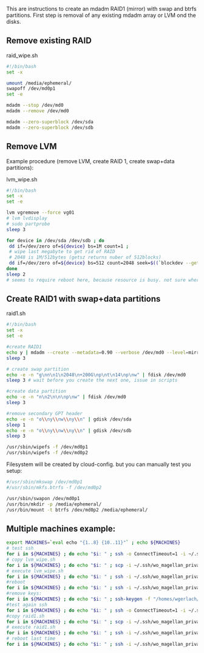 

This are instructions to create an mdadm RAID1 (mirror) with swap and btrfs partitions. First step is removal of any existing mdadm array or LVM ond the disks.


## Remove existing RAID

raid_wipe.sh
```bash
#!/bin/bash
set -x

umount /media/ephemeral/
swapoff /dev/md0p1
set -e

mdadm --stop /dev/md0
mdadm --remove /dev/md0

mdadm --zero-superblock /dev/sda
mdadm --zero-superblock /dev/sdb
```


## Remove LVM
Example procedure (remove LVM, create RAID 1, create swap+data partitions):

lvm_wipe.sh
```bash
#!/bin/bash
set -x
set -e

lvm vgremove --force vg01
# lvm lvdisplay
# sudo partprobe
sleep 3

for device in /dev/sda /dev/sdb ; do 
 dd if=/dev/zero of=${device} bs=1M count=1 ;
 # wipe last megabyte to get rid of RAID
 # 2048 is 1M/512bytes (getsz returns nuber of 512blocks)
 dd if=/dev/zero of=${device} bs=512 count=2048 seek=$((`blockdev --getsz ${device}` - 2048)) ;
done
sleep 2
# seems to require reboot here, because resource is busy. not sure where that comes from
```

## Create RAID1 with swap+data partitions
raid1.sh
```bash
#!/bin/bash
set -x
set -e

#create RAID1
echo y | mdadm --create --metadata=0.90 --verbose /dev/md0 --level=mirror --raid-devices=2 /dev/sda /dev/sdb
sleep 3

# create swap partition
echo -e -n "g\nn\n1\n2048\n+200G\np\nt\n14\np\nw" | fdisk /dev/md0
sleep 3 # wait before you create the next one, issue in scripts

#create data partition
echo -e -n "n\n2\n\n\np\nw" | fdisk /dev/md0
sleep 3

#remove secondary GPT header
echo -e -n "o\\ny\\nw\\ny\\n" | gdisk /dev/sda
sleep 1
echo -e -n "o\\ny\\nw\\ny\\n" | gdisk /dev/sdb
sleep 3

/usr/sbin/wipefs -f /dev/md0p1
/usr/sbin/wipefs -f /dev/md0p2
```

Filesystem will be created by cloud-config. but you can manually test you setup:
```bash
#/usr/sbin/mkswap /dev/md0p1
#/usr/sbin/mkfs.btrfs -f /dev/md0p2

/usr/sbin/swapon /dev/md0p1
/usr/bin/mkdir -p /media/ephemeral/
/usr/bin/mount -t btrfs /dev/md0p2 /media/ephemeral/
```


## Multiple machines example:
```bash
export MACHINES=`eval echo "{1..8} {10..11}"` ; echo ${MACHINES}
# test ssh
for i in ${MACHINES} ; do echo "$i: " ; ssh -o ConnectTimeout=1 -i ~/.ssh/wo_magellan_private_key.pem core@bio-worker${i} grep PRETTY /etc/os-release ; done
# copy lvm_wipe.sh
for i in ${MACHINES} ; do echo "$i: " ; scp -i ~/.ssh/wo_magellan_private_key.pem lvm_wipe.sh core@bio-worker${i}: ; done
# execute lvm_wipe.sh
for i in ${MACHINES} ; do echo "$i: " ; ssh -i ~/.ssh/wo_magellan_private_key.pem core@bio-worker${i} sudo ./lvm_wipe.sh ; done
#reboot
for i in ${MACHINES} ; do echo "$i: " ; ssh -i ~/.ssh/wo_magellan_private_key.pem core@bio-worker${i} sudo reboot ; done
#remove keys:
for i in ${MACHINES} ; do echo "$i: " ; ssh-keygen -f "/homes/wgerlach/.ssh/known_hosts" -R bio-worker${i} ; done
#test again ssh
for i in ${MACHINES} ; do echo "$i: " ; ssh -o ConnectTimeout=1 -i ~/.ssh/wo_magellan_private_key.pem core@bio-worker${i} grep PRETTY /etc/os-release ; done
#copy raid1.sh
for i in ${MACHINES} ; do echo "$i: " ; scp -i ~/.ssh/wo_magellan_private_key.pem raid1.sh core@bio-worker${i}: ; done
# execute raid1.sh
for i in ${MACHINES} ; do echo "$i: " ; ssh -i ~/.ssh/wo_magellan_private_key.pem core@bio-worker${i} sudo ./raid1.sh ; done
# reboot last time
for i in ${MACHINES} ; do echo "$i: " ; ssh -i ~/.ssh/wo_magellan_private_key.pem core@bio-worker${i} sudo reboot ; done
```
